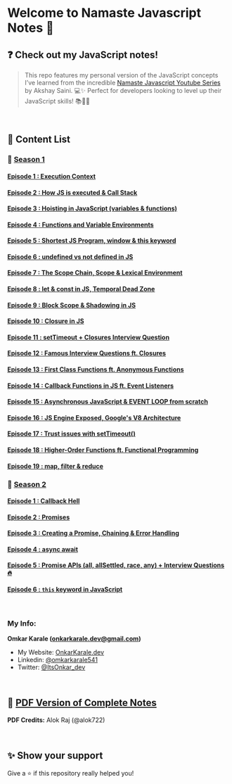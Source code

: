 # Welcome to Namaste Javascript Notes 🚀

## ❓ Check out my JavaScript notes!

> This repo features my personal version of the JavaScript concepts I’ve learned from the incredible [Namaste Javascript Youtube Series](https://www.youtube.com/watch?v=pN6jk0uUrD8&list=PLlasXeu85E9cQ32gLCvAvr9vNaUccPVNP&index=1&ab_channel=AkshaySaini) by Akshay Saini. 💻✨
> Perfect for developers looking to level up their JavaScript skills! 📚👨‍💻

<br>

## 📝 Content List

### 📌 <ins>Season 1<ins>

#### [Episode 1 : Execution Context](./SEASON-1/EPISODE-1/Intro.md)

#### [Episode 2 : How JS is executed & Call Stack](./SEASON-1/EPISODE-2/Notes.md)

#### [Episode 3 : Hoisting in JavaScript (variables & functions)](./SEASON-1/EPISODE-3/Hoisting.md)

#### [Episode 4 : Functions and Variable Environments](./SEASON-1/EPISODE-4/Notes.md)

#### [Episode 5 : Shortest JS Program, window & this keyword](./SEASON-1/EPISODE-5/Notes.md)

#### [Episode 6 : undefined vs not defined in JS](./SEASON-1/EPISODE-6/Notes.md)

#### [Episode 7 : The Scope Chain, Scope & Lexical Environment](./SEASON-1/EPISODE-7/Notes.md)

#### [Episode 8 : let & const in JS, Temporal Dead Zone](./SEASON-1/EPISODE-8/Notes.md)

#### [Episode 9 : Block Scope & Shadowing in JS](./SEASON-1/EPISODE-9/Notes.md)

#### [Episode 10 : Closure in JS](./SEASON-1/EPISODE-10/Notes.md)

#### [Episode 11 : setTimeout + Closures Interview Question](./SEASON-1/EPISODE-11/Notes.md)

#### [Episode 12 : Famous Interview Questions ft. Closures](./SEASON-1/EPISODE-12/Notes.md)

#### [Episode 13 : First Class Functions ft. Anonymous Functions](./SEASON-1/EPISODE-13/Notes.md)

#### [Episode 14 : Callback Functions in JS ft. Event Listeners](./SEASON-1/EPISODE-14/Notes.md)

#### [Episode 15 : Asynchronous JavaScript & EVENT LOOP from scratch](./SEASON-1/EPISODE-15/Notes.md)

#### [Episode 16 : JS Engine Exposed, Google's V8 Architecture](./SEASON-1/EPISODE-16/Notes.md)

#### [Episode 17 : Trust issues with setTimeout()](./SEASON-1/EPISODE-17/Notes.md)

#### [Episode 18 : Higher-Order Functions ft. Functional Programming](./SEASON-1/EPISODE-18/Notes.md)

#### [Episode 19 : map, filter & reduce](./SEASON-1/EPISODE-19/Notes.md)

### 📌 <ins>Season 2<ins>

#### [Episode 1 : Callback Hell](./SEASON-2/EPISODE-1/Notes.md)

#### [Episode 2 : Promises](./SEASON-2/EPISODE-1/Notes.md)

#### [Episode 3 : Creating a Promise, Chaining & Error Handling](./SEASON-2/EPISODE-1/Notes.md)

#### [Episode 4 : async await](./SEASON-2/EPISODE-1/Notes.md)

#### [Episode 5 : Promise APIs (all, allSettled, race, any) + Interview Questions 🔥](./SEASON-2/EPISODE-1/Notes.md)

#### [Episode 6 : `this` keyword in JavaScript](./SEASON-2/EPISODE-1/Notes.md)

<br>

### My Info:

**Omkar Karale (onkarkarale.dev@gmail.com)**

- My Website: [OnkarKarale.dev](https://linktr.ee/OnkarKarale.dev)
- Linkedin: [@omkarkarale541](https://www.linkedin.com/in/omkarkarale541/)
- Twitter: [@ItsOnkar_dev](https://x.com/ItsOnkar_dev)

<br>

## 🚀 [PDF Version of Complete Notes](./Namaste%20Javascript%20Notes%20Including%20Season%202.pdf)

**PDF Credits:** Alok Raj (@alok722)

<br>

## ✨ Show your support

Give a ⭐️ if this repository really helped you!

